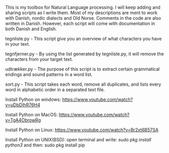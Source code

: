 This is my toolbox for Natural Language processing. I will keep adding and sharing scripts as I write them.
Most of my descriptions are ment to work with Danish, nordic dialects and Old Norse. Comments in the code are also written in Danish.
However, each script will come with documentation in both Danish and English.

tegnliste.py - This script give you an overview of what characters you have in your text.

tegnfjerner.py - By using the list generated by tegnliste.py, it will remove the characters from your target text.

udtrækker.py - The purpose of this script is to extract certain grammatical endings and sound patterns in a word list.

sort.py - This script takes each word, remove all duplicates, and lists every word in alphabetic order in a separated text file.


Install Python on windows: https://www.youtube.com/watch?v=uDbDIhR76H4

Install Python on MacOS: https://www.youtube.com/watch?v=TgA4ObrowRg

Install Python on Linux: https://www.youtube.com/watch?v=Br2xt6B57SA

Install Python on UNIX(BSD): 
open terminal and write:
  <i>sudo pkg install python3</i>
and then:
  sudo pkg install pip
